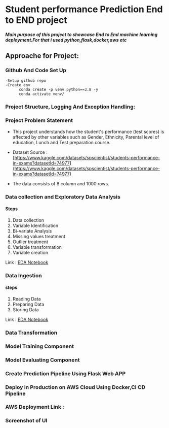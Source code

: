 # Student performance Prediction End to END project 

##### Main purpose of this project to showcase End to End machine learning deployment.For that i used python,flask,docker,aws etc


## Approache for Project:

### Github And Code Set Up
    -Setup github repo 
    -Create env 
          conda create -p venv python==3.8 -y
          conda activate venv/


### Project Structure, Logging And Exception Handling:



### Project Problem Statement 

- This project understands how the student's performance (test scores) is affected by other       variables such as Gender, Ethnicity, Parental level of education, Lunch and Test preparation course.
    
- Dataset Source :
[https://www.kaggle.com/datasets/spscientist/students-performance-in-exams?datasetId=74977](https://www.kaggle.com/datasets/spscientist/students-performance-in-exams?datasetId=74977)

- The data consists of 8 column and 1000 rows.



### Data collection and Exploratory Data Analysis

#### Steps
1. Data collection
2. Variable Identification 
3. Bi-variate Analysis
4. Missing values treatment
5. Outlier treatment
6. Variable transformation
7. Variable creation

Link : [EDA Notebook](./notebook/Basic_EDA.ipynb)


### Data Ingestion

#### steps
1. Reading Data
2. Preparing Data
3. Storing Data

Link : [EDA Notebook](./src/components/data_ingestion.py)







### Data Transformation


### Model Training Component



### Model Evaluating Component



### Create Prediction Pipeline Using Flask Web APP



### Deploy in Production on AWS Cloud Using Docker,CI CD Pipeline


### AWS Deployment Link :


### Screenshot of UI